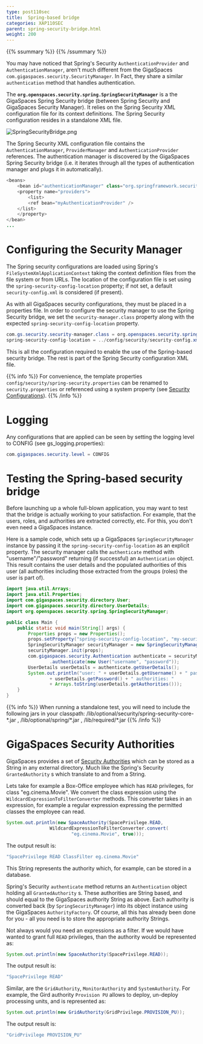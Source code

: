 ```yaml
---
type: post110sec
title:  Spring-based bridge
categories: XAP110SEC
parent: spring-security-bridge.html
weight: 200
---
```




{{% ssummary %}} {{% /ssummary %}}



You may have noticed that Spring's Security `AuthenticationProvider` and `AuthenticationManager`, aren't much different from the GigaSpaces `com.gigaspaces.security.SecurityManager`. In Fact, they share a similar `authentication` method that handles authentication.

The **`org.openspaces.security.spring.SpringSecurityManager`** is a the GigaSpaces Spring Security bridge (between Spring Security and GigaSpaces Security Manager). It relies on the Spring Security XML configuration file for its context definitions. The Spring Security configuration resides in a standalone XML file.

![SpringSecurityBridge.png](/attachment_files/SpringSecurityBridge.png)

The Spring Security XML configuration file contains the `AuthenticationManager`, `ProviderManager` and `AuthenticationProvider` references. The authentication manager is discovered by the GigaSpaces Spring Security bridge (i.e. it iterates through all the types of authentication manager and plugs it in automatically).


```java
<beans>
    <bean id="authenticationManager" class="org.springframework.security.authentication.ProviderManager">
    <property name="providers">
        <list>
	    <ref bean="myAuthenticationProvider" />
	</list>
    </property>
</bean>
...
```

# Configuring the Security Manager

The Spring security configurations are loaded using Spring's `FileSystemXmlApplicationContext` taking the context definition files from the file system or from URLs. The location of the configuration file is set using the `spring-security-config-location` property; if not set, a default `security-config.xml` is considered (if present).

As with all GigaSpaces security configurations, they must be placed in a properties file. In order to configure the security manager to use the Spring Security bridge, we set the `security-manager.class` property along with the expected `spring-security-config-location` property.


```java
com.gs.security.security-manager.class = org.openspaces.security.spring.SpringSecurityManager
spring-security-config-location = ../config/security/security-config.xml
```

This is all the configuration required to enable the use of the Spring-based security bridge. The rest is part of the Spring Security configuration XML file.

{{% info %}}
 For convenience, the template properties `config/security/spring-security.properties` can be renamed to `security.properties` or referenced using a system property (see [Security Configurations](./security-configurations.html)).
{{% /info %}}

# Logging

Any configurations that are applied can be seen by setting the logging level to CONFIG (see gs_logging.properties):


```java
com.gigaspaces.security.level = CONFIG
```

# Testing the Spring-based security bridge

Before launching up a whole full-blown application, you may want to test that the bridge is actually working to your satisfaction. For example, that the users, roles, and authorities are extracted correctly, etc. For this, you don't even need a GigaSpaces instance.

Here is a sample code, which sets up a GigaSpaces `SpringSecurityManager` instance by passing it the `spring-security-config-location` as an explicit property. The security manager calls the `authenticate` method with "username"/"password" returning (if successful) an `Authentication` object. This result contains the user details and the populated authorities of this user (all authorities including those extracted from the groups (roles) the user is part of).


```java
import java.util.Arrays;
import java.util.Properties;
import com.gigaspaces.security.directory.User;
import com.gigaspaces.security.directory.UserDetails;
import org.openspaces.security.spring.SpringSecurityManager;

public class Main {
	public static void main(String[] args) {
		Properties props = new Properties();
		props.setProperty("spring-security-config-location", "my-security-config.xml");
		SpringSecurityManager securityManager = new SpringSecurityManager();
		securityManager.init(props);
		com.gigaspaces.security.Authentication authenticate = securityManager
				.authenticate(new User("username", "password"));
		UserDetails userDetails = authenticate.getUserDetails();
		System.out.println("user: " + userDetails.getUsername() + " password: "
				+ userDetails.getPassword() + " authorities: "
				+ Arrays.toString(userDetails.getAuthorities()));
	}
}
```

{{% info %}}
 When running a standalone test, you will need to include the following jars in your classpath: <XAP root>/lib/optional/security/spring-security-core-\*.jar , <XAP root>/lib/optional/spring/\*.jar , <XAP root>/lib/required/\*.jar
{{% /info %}}

# GigaSpaces Security Authorities

GigaSpaces provides a set of [Security Authorities](./security-authorities.html) which can be stored as a String in any external directory. Much like the Spring's Security `GrantedAuthority` s which translate to and from a String.

Lets take for example a Box-Office employee which has `READ` privileges, for class "eg.cinema.Movie".
We convert the class expression using the `WildcardExpressionToFilterConverter` methods. This converter takes in an expression, for example a regular expression expressing the permitted classes the employee can read.


```java
System.out.println(new SpaceAuthority(SpacePrivilege.READ,
				WildcardExpressionToFilterConverter.convert(
						"eg.cinema.Movie", true)));
```

The output result is:


```java
"SpacePrivilege READ ClassFilter eg.cinema.Movie"
```

This String represents the authority which, for example, can be stored in a database.

Spring's Security `authenticate` method returns an `Authentication` object holding all `GrantedAuthority` s. These authorities are String based, and should equal to the GigaSpaces authority String as above. Each authority is converted back (by `SpringSecurityManager`) into its object instance using the GigaSpaces `AuthorityFactory`. Of course, all this has already been done for you - all you need is to store the appropriate authority Strings.

Not always would you need an expressions as a filter. If we would have wanted to grant full `READ` privileges, than the authority would be represented as:


```java
System.out.println(new SpaceAuthority(SpacePrivilege.READ));
```

The output result is:


```java
"SpacePrivilege READ"
```

Similar, are the `GridAuthority`, `MonitorAuthority` and `SystemAuthority`. For example, the Gird authority `Provision PU` allows to deploy, un-deploy processing units, and is represented as:


```java
System.out.println(new GridAuthority(GridPrivilege.PROVISION_PU));
```

The output result is:


```java
"GridPrivilege PROVISION_PU"
```

